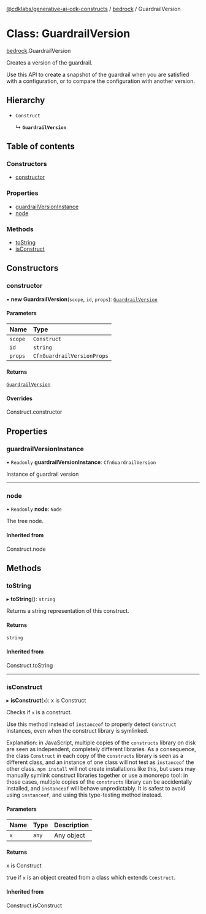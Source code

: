 [@cdklabs/generative-ai-cdk-constructs](../README.md) / [bedrock](../modules/bedrock.md) / GuardrailVersion

# Class: GuardrailVersion

[bedrock](../modules/bedrock.md).GuardrailVersion

Creates a version of the guardrail.

Use this API to create a snapshot of the guardrail when you are satisfied with
a configuration, or to compare the configuration with another version.

## Hierarchy

- `Construct`

  ↳ **`GuardrailVersion`**

## Table of contents

### Constructors

- [constructor](bedrock.GuardrailVersion.md#constructor)

### Properties

- [guardrailVersionInstance](bedrock.GuardrailVersion.md#guardrailversioninstance)
- [node](bedrock.GuardrailVersion.md#node)

### Methods

- [toString](bedrock.GuardrailVersion.md#tostring)
- [isConstruct](bedrock.GuardrailVersion.md#isconstruct)

## Constructors

### constructor

• **new GuardrailVersion**(`scope`, `id`, `props`): [`GuardrailVersion`](bedrock.GuardrailVersion.md)

#### Parameters

| Name | Type |
| :------ | :------ |
| `scope` | `Construct` |
| `id` | `string` |
| `props` | `CfnGuardrailVersionProps` |

#### Returns

[`GuardrailVersion`](bedrock.GuardrailVersion.md)

#### Overrides

Construct.constructor

## Properties

### guardrailVersionInstance

• `Readonly` **guardrailVersionInstance**: `CfnGuardrailVersion`

Instance of guardrail version

___

### node

• `Readonly` **node**: `Node`

The tree node.

#### Inherited from

Construct.node

## Methods

### toString

▸ **toString**(): `string`

Returns a string representation of this construct.

#### Returns

`string`

#### Inherited from

Construct.toString

___

### isConstruct

▸ **isConstruct**(`x`): x is Construct

Checks if `x` is a construct.

Use this method instead of `instanceof` to properly detect `Construct`
instances, even when the construct library is symlinked.

Explanation: in JavaScript, multiple copies of the `constructs` library on
disk are seen as independent, completely different libraries. As a
consequence, the class `Construct` in each copy of the `constructs` library
is seen as a different class, and an instance of one class will not test as
`instanceof` the other class. `npm install` will not create installations
like this, but users may manually symlink construct libraries together or
use a monorepo tool: in those cases, multiple copies of the `constructs`
library can be accidentally installed, and `instanceof` will behave
unpredictably. It is safest to avoid using `instanceof`, and using
this type-testing method instead.

#### Parameters

| Name | Type | Description |
| :------ | :------ | :------ |
| `x` | `any` | Any object |

#### Returns

x is Construct

true if `x` is an object created from a class which extends `Construct`.

#### Inherited from

Construct.isConstruct
